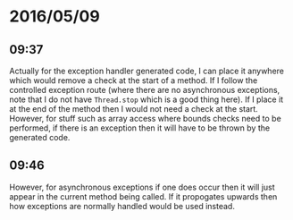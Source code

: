 # 2016/05/09

## 09:37

Actually for the exception handler generated code, I can place it anywhere
which would remove a check at the start of a method. If I follow the controlled
exception route (where there are no asynchronous exceptions, note that I do
not have `Thread.stop` which is a good thing here). If I place it at the end
of the method then I would not need a check at the start. However, for stuff
such as array access where bounds checks need to be performed, if there is
an exception then it will have to be thrown by the generated code.

## 09:46

However, for asynchronous exceptions if one does occur then it will just appear
in the current method being called. If it propogates upwards then how
exceptions are normally handled would be used instead.

